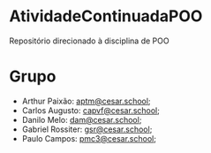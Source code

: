 # AtividadeContinuadaPOO
Repositório direcionado à disciplina de POO

##
# Grupo
  - Arthur Paixão: aptm@cesar.school;
  - Carlos Augusto: capvf@cesar.school;
  - Danilo Melo: dam@cesar.school;
  - Gabriel Rossiter: gsr@cesar.school;
  - Paulo Campos: pmc3@cesar.school;
